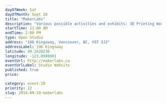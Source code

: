 ```yaml
---
dayOfWeek: Sat
dayOfMonth: Sept 20
title: "MakerLabs"
description: "Various possible activities and exhibits: 3D Printing Workshop, building a giant Jenga set, and laser cutting custom pendants."
startTime: 11:00 AM
endTime: 2:00 PM
type: Open Studio
address: "196 Kingsway, Vancouver, BC, V5T 3J2"
addressLabel: 196 Kingsway
latitude: 49.2620236
longitude: -123.0988001
eventUrl: http://makerlabs.ca
eventUrlLabel: Studio Website
published: true
price: 

category: event-20
priority: 22
slug: 2014-09-20-makerlabs
---
```

